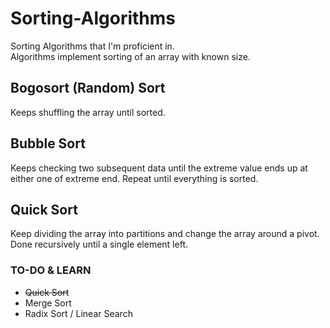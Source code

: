 # Sorting-Algorithms
Sorting Algorithms that I'm proficient in.<br>
Algorithms implement sorting of an array with known size.

## Bogosort (Random) Sort
Keeps shuffling the array until sorted.

## Bubble Sort
Keeps checking two subsequent data until the extreme value ends up at either one of extreme end. Repeat until everything is sorted.

## Quick Sort
Keep dividing the array into partitions and change the array around a pivot. Done recursively until a single element left.

### TO-DO & LEARN
- <s>Quick Sort </s><br>
- Merge Sort
- Radix Sort / Linear Search
